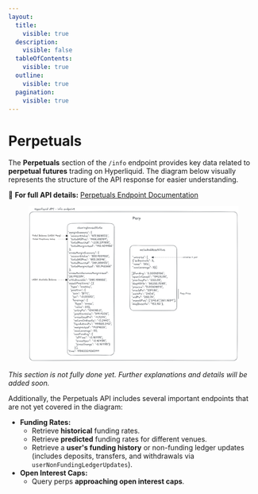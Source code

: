 ```yaml
---
layout:
  title:
    visible: true
  description:
    visible: false
  tableOfContents:
    visible: true
  outline:
    visible: true
  pagination:
    visible: true
---
```


# Perpetuals

The **Perpetuals** section of the `/info` endpoint provides key data related to **perpetual futures** trading on Hyperliquid. The diagram below visually represents the structure of the API response for easier understanding.

🔗 **For full API details:** [Perpetuals Endpoint Documentation](https://hyperliquid.gitbook.io/hyperliquid-docs/for-developers/api/info-endpoint/perpetuals)

<figure><img src="../../../../../.gitbook/assets/HL_api_info_perp_endpoint_v4.png" alt=""><figcaption></figcaption></figure>

_This section is not fully done yet. Further explanations and details will be added soon._

Additionally, the Perpetuals API includes several important endpoints that are not yet covered in the diagram:

* **Funding Rates:**
  * Retrieve **historical** funding rates.
  * Retrieve **predicted** funding rates for different venues.
  * Retrieve a **user's funding history** or non-funding ledger updates (includes deposits, transfers, and withdrawals via `userNonFundingLedgerUpdates`).
* **Open Interest Caps:**
  * Query perps **approaching open interest caps**.
